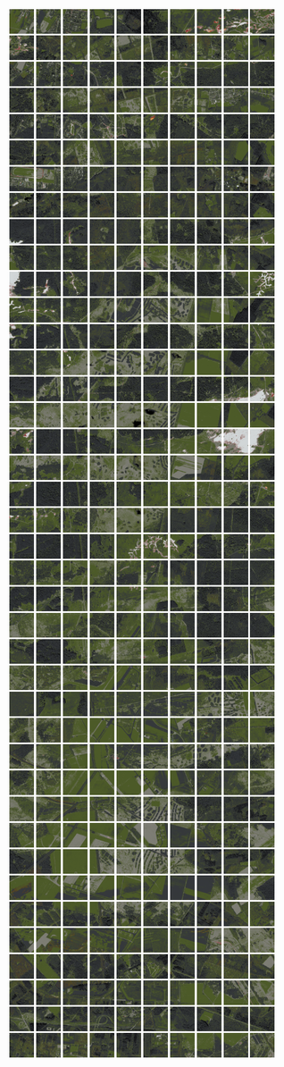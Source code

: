 <html>
<div>
<img src="https://github.com/HakkaTjakka/NL_TILE_MAP/blob/main/18/629/-1043/r.6290.-10430.png" height="44" width="44">
<img src="https://github.com/HakkaTjakka/NL_TILE_MAP/blob/main/18/629/-1043/r.6291.-10430.png" height="44" width="44">
<img src="https://github.com/HakkaTjakka/NL_TILE_MAP/blob/main/18/629/-1043/r.6292.-10430.png" height="44" width="44">
<img src="https://github.com/HakkaTjakka/NL_TILE_MAP/blob/main/18/629/-1043/r.6293.-10430.png" height="44" width="44">
<img src="https://github.com/HakkaTjakka/NL_TILE_MAP/blob/main/18/629/-1043/r.6294.-10430.png" height="44" width="44">
<img src="https://github.com/HakkaTjakka/NL_TILE_MAP/blob/main/18/629/-1043/r.6295.-10430.png" height="44" width="44">
<img src="https://github.com/HakkaTjakka/NL_TILE_MAP/blob/main/18/629/-1043/r.6296.-10430.png" height="44" width="44">
<img src="https://github.com/HakkaTjakka/NL_TILE_MAP/blob/main/18/629/-1043/r.6297.-10430.png" height="44" width="44">
<img src="https://github.com/HakkaTjakka/NL_TILE_MAP/blob/main/18/629/-1043/r.6298.-10430.png" height="44" width="44">
<img src="https://github.com/HakkaTjakka/NL_TILE_MAP/blob/main/18/629/-1043/r.6299.-10430.png" height="44" width="44">
<img src="https://github.com/HakkaTjakka/NL_TILE_MAP/blob/main/18/630/-1043/r.6300.-10430.png" height="44" width="44">
<img src="https://github.com/HakkaTjakka/NL_TILE_MAP/blob/main/18/630/-1043/r.6301.-10430.png" height="44" width="44">
<img src="https://github.com/HakkaTjakka/NL_TILE_MAP/blob/main/18/630/-1043/r.6302.-10430.png" height="44" width="44">
<img src="https://github.com/HakkaTjakka/NL_TILE_MAP/blob/main/18/630/-1043/r.6303.-10430.png" height="44" width="44">
<img src="https://github.com/HakkaTjakka/NL_TILE_MAP/blob/main/18/630/-1043/r.6304.-10430.png" height="44" width="44">
<img src="https://github.com/HakkaTjakka/NL_TILE_MAP/blob/main/18/630/-1043/r.6305.-10430.png" height="44" width="44">
<img src="https://github.com/HakkaTjakka/NL_TILE_MAP/blob/main/18/630/-1043/r.6306.-10430.png" height="44" width="44">
<img src="https://github.com/HakkaTjakka/NL_TILE_MAP/blob/main/18/630/-1043/r.6307.-10430.png" height="44" width="44">
<img src="https://github.com/HakkaTjakka/NL_TILE_MAP/blob/main/18/630/-1043/r.6308.-10430.png" height="44" width="44">
<img src="https://github.com/HakkaTjakka/NL_TILE_MAP/blob/main/18/630/-1043/r.6309.-10430.png" height="44" width="44">
<br>
<img src="https://github.com/HakkaTjakka/NL_TILE_MAP/blob/main/18/629/-1043/r.6290.-10429.png" height="44" width="44">
<img src="https://github.com/HakkaTjakka/NL_TILE_MAP/blob/main/18/629/-1043/r.6291.-10429.png" height="44" width="44">
<img src="https://github.com/HakkaTjakka/NL_TILE_MAP/blob/main/18/629/-1043/r.6292.-10429.png" height="44" width="44">
<img src="https://github.com/HakkaTjakka/NL_TILE_MAP/blob/main/18/629/-1043/r.6293.-10429.png" height="44" width="44">
<img src="https://github.com/HakkaTjakka/NL_TILE_MAP/blob/main/18/629/-1043/r.6294.-10429.png" height="44" width="44">
<img src="https://github.com/HakkaTjakka/NL_TILE_MAP/blob/main/18/629/-1043/r.6295.-10429.png" height="44" width="44">
<img src="https://github.com/HakkaTjakka/NL_TILE_MAP/blob/main/18/629/-1043/r.6296.-10429.png" height="44" width="44">
<img src="https://github.com/HakkaTjakka/NL_TILE_MAP/blob/main/18/629/-1043/r.6297.-10429.png" height="44" width="44">
<img src="https://github.com/HakkaTjakka/NL_TILE_MAP/blob/main/18/629/-1043/r.6298.-10429.png" height="44" width="44">
<img src="https://github.com/HakkaTjakka/NL_TILE_MAP/blob/main/18/629/-1043/r.6299.-10429.png" height="44" width="44">
<img src="https://github.com/HakkaTjakka/NL_TILE_MAP/blob/main/18/630/-1043/r.6300.-10429.png" height="44" width="44">
<img src="https://github.com/HakkaTjakka/NL_TILE_MAP/blob/main/18/630/-1043/r.6301.-10429.png" height="44" width="44">
<img src="https://github.com/HakkaTjakka/NL_TILE_MAP/blob/main/18/630/-1043/r.6302.-10429.png" height="44" width="44">
<img src="https://github.com/HakkaTjakka/NL_TILE_MAP/blob/main/18/630/-1043/r.6303.-10429.png" height="44" width="44">
<img src="https://github.com/HakkaTjakka/NL_TILE_MAP/blob/main/18/630/-1043/r.6304.-10429.png" height="44" width="44">
<img src="https://github.com/HakkaTjakka/NL_TILE_MAP/blob/main/18/630/-1043/r.6305.-10429.png" height="44" width="44">
<img src="https://github.com/HakkaTjakka/NL_TILE_MAP/blob/main/18/630/-1043/r.6306.-10429.png" height="44" width="44">
<img src="https://github.com/HakkaTjakka/NL_TILE_MAP/blob/main/18/630/-1043/r.6307.-10429.png" height="44" width="44">
<img src="https://github.com/HakkaTjakka/NL_TILE_MAP/blob/main/18/630/-1043/r.6308.-10429.png" height="44" width="44">
<img src="https://github.com/HakkaTjakka/NL_TILE_MAP/blob/main/18/630/-1043/r.6309.-10429.png" height="44" width="44">
<br>
<img src="https://github.com/HakkaTjakka/NL_TILE_MAP/blob/main/18/629/-1043/r.6290.-10428.png" height="44" width="44">
<img src="https://github.com/HakkaTjakka/NL_TILE_MAP/blob/main/18/629/-1043/r.6291.-10428.png" height="44" width="44">
<img src="https://github.com/HakkaTjakka/NL_TILE_MAP/blob/main/18/629/-1043/r.6292.-10428.png" height="44" width="44">
<img src="https://github.com/HakkaTjakka/NL_TILE_MAP/blob/main/18/629/-1043/r.6293.-10428.png" height="44" width="44">
<img src="https://github.com/HakkaTjakka/NL_TILE_MAP/blob/main/18/629/-1043/r.6294.-10428.png" height="44" width="44">
<img src="https://github.com/HakkaTjakka/NL_TILE_MAP/blob/main/18/629/-1043/r.6295.-10428.png" height="44" width="44">
<img src="https://github.com/HakkaTjakka/NL_TILE_MAP/blob/main/18/629/-1043/r.6296.-10428.png" height="44" width="44">
<img src="https://github.com/HakkaTjakka/NL_TILE_MAP/blob/main/18/629/-1043/r.6297.-10428.png" height="44" width="44">
<img src="https://github.com/HakkaTjakka/NL_TILE_MAP/blob/main/18/629/-1043/r.6298.-10428.png" height="44" width="44">
<img src="https://github.com/HakkaTjakka/NL_TILE_MAP/blob/main/18/629/-1043/r.6299.-10428.png" height="44" width="44">
<img src="https://github.com/HakkaTjakka/NL_TILE_MAP/blob/main/18/630/-1043/r.6300.-10428.png" height="44" width="44">
<img src="https://github.com/HakkaTjakka/NL_TILE_MAP/blob/main/18/630/-1043/r.6301.-10428.png" height="44" width="44">
<img src="https://github.com/HakkaTjakka/NL_TILE_MAP/blob/main/18/630/-1043/r.6302.-10428.png" height="44" width="44">
<img src="https://github.com/HakkaTjakka/NL_TILE_MAP/blob/main/18/630/-1043/r.6303.-10428.png" height="44" width="44">
<img src="https://github.com/HakkaTjakka/NL_TILE_MAP/blob/main/18/630/-1043/r.6304.-10428.png" height="44" width="44">
<img src="https://github.com/HakkaTjakka/NL_TILE_MAP/blob/main/18/630/-1043/r.6305.-10428.png" height="44" width="44">
<img src="https://github.com/HakkaTjakka/NL_TILE_MAP/blob/main/18/630/-1043/r.6306.-10428.png" height="44" width="44">
<img src="https://github.com/HakkaTjakka/NL_TILE_MAP/blob/main/18/630/-1043/r.6307.-10428.png" height="44" width="44">
<img src="https://github.com/HakkaTjakka/NL_TILE_MAP/blob/main/18/630/-1043/r.6308.-10428.png" height="44" width="44">
<img src="https://github.com/HakkaTjakka/NL_TILE_MAP/blob/main/18/630/-1043/r.6309.-10428.png" height="44" width="44">
<br>
<img src="https://github.com/HakkaTjakka/NL_TILE_MAP/blob/main/18/629/-1043/r.6290.-10427.png" height="44" width="44">
<img src="https://github.com/HakkaTjakka/NL_TILE_MAP/blob/main/18/629/-1043/r.6291.-10427.png" height="44" width="44">
<img src="https://github.com/HakkaTjakka/NL_TILE_MAP/blob/main/18/629/-1043/r.6292.-10427.png" height="44" width="44">
<img src="https://github.com/HakkaTjakka/NL_TILE_MAP/blob/main/18/629/-1043/r.6293.-10427.png" height="44" width="44">
<img src="https://github.com/HakkaTjakka/NL_TILE_MAP/blob/main/18/629/-1043/r.6294.-10427.png" height="44" width="44">
<img src="https://github.com/HakkaTjakka/NL_TILE_MAP/blob/main/18/629/-1043/r.6295.-10427.png" height="44" width="44">
<img src="https://github.com/HakkaTjakka/NL_TILE_MAP/blob/main/18/629/-1043/r.6296.-10427.png" height="44" width="44">
<img src="https://github.com/HakkaTjakka/NL_TILE_MAP/blob/main/18/629/-1043/r.6297.-10427.png" height="44" width="44">
<img src="https://github.com/HakkaTjakka/NL_TILE_MAP/blob/main/18/629/-1043/r.6298.-10427.png" height="44" width="44">
<img src="https://github.com/HakkaTjakka/NL_TILE_MAP/blob/main/18/629/-1043/r.6299.-10427.png" height="44" width="44">
<img src="https://github.com/HakkaTjakka/NL_TILE_MAP/blob/main/18/630/-1043/r.6300.-10427.png" height="44" width="44">
<img src="https://github.com/HakkaTjakka/NL_TILE_MAP/blob/main/18/630/-1043/r.6301.-10427.png" height="44" width="44">
<img src="https://github.com/HakkaTjakka/NL_TILE_MAP/blob/main/18/630/-1043/r.6302.-10427.png" height="44" width="44">
<img src="https://github.com/HakkaTjakka/NL_TILE_MAP/blob/main/18/630/-1043/r.6303.-10427.png" height="44" width="44">
<img src="https://github.com/HakkaTjakka/NL_TILE_MAP/blob/main/18/630/-1043/r.6304.-10427.png" height="44" width="44">
<img src="https://github.com/HakkaTjakka/NL_TILE_MAP/blob/main/18/630/-1043/r.6305.-10427.png" height="44" width="44">
<img src="https://github.com/HakkaTjakka/NL_TILE_MAP/blob/main/18/630/-1043/r.6306.-10427.png" height="44" width="44">
<img src="https://github.com/HakkaTjakka/NL_TILE_MAP/blob/main/18/630/-1043/r.6307.-10427.png" height="44" width="44">
<img src="https://github.com/HakkaTjakka/NL_TILE_MAP/blob/main/18/630/-1043/r.6308.-10427.png" height="44" width="44">
<img src="https://github.com/HakkaTjakka/NL_TILE_MAP/blob/main/18/630/-1043/r.6309.-10427.png" height="44" width="44">
<br>
<img src="https://github.com/HakkaTjakka/NL_TILE_MAP/blob/main/18/629/-1043/r.6290.-10426.png" height="44" width="44">
<img src="https://github.com/HakkaTjakka/NL_TILE_MAP/blob/main/18/629/-1043/r.6291.-10426.png" height="44" width="44">
<img src="https://github.com/HakkaTjakka/NL_TILE_MAP/blob/main/18/629/-1043/r.6292.-10426.png" height="44" width="44">
<img src="https://github.com/HakkaTjakka/NL_TILE_MAP/blob/main/18/629/-1043/r.6293.-10426.png" height="44" width="44">
<img src="https://github.com/HakkaTjakka/NL_TILE_MAP/blob/main/18/629/-1043/r.6294.-10426.png" height="44" width="44">
<img src="https://github.com/HakkaTjakka/NL_TILE_MAP/blob/main/18/629/-1043/r.6295.-10426.png" height="44" width="44">
<img src="https://github.com/HakkaTjakka/NL_TILE_MAP/blob/main/18/629/-1043/r.6296.-10426.png" height="44" width="44">
<img src="https://github.com/HakkaTjakka/NL_TILE_MAP/blob/main/18/629/-1043/r.6297.-10426.png" height="44" width="44">
<img src="https://github.com/HakkaTjakka/NL_TILE_MAP/blob/main/18/629/-1043/r.6298.-10426.png" height="44" width="44">
<img src="https://github.com/HakkaTjakka/NL_TILE_MAP/blob/main/18/629/-1043/r.6299.-10426.png" height="44" width="44">
<img src="https://github.com/HakkaTjakka/NL_TILE_MAP/blob/main/18/630/-1043/r.6300.-10426.png" height="44" width="44">
<img src="https://github.com/HakkaTjakka/NL_TILE_MAP/blob/main/18/630/-1043/r.6301.-10426.png" height="44" width="44">
<img src="https://github.com/HakkaTjakka/NL_TILE_MAP/blob/main/18/630/-1043/r.6302.-10426.png" height="44" width="44">
<img src="https://github.com/HakkaTjakka/NL_TILE_MAP/blob/main/18/630/-1043/r.6303.-10426.png" height="44" width="44">
<img src="https://github.com/HakkaTjakka/NL_TILE_MAP/blob/main/18/630/-1043/r.6304.-10426.png" height="44" width="44">
<img src="https://github.com/HakkaTjakka/NL_TILE_MAP/blob/main/18/630/-1043/r.6305.-10426.png" height="44" width="44">
<img src="https://github.com/HakkaTjakka/NL_TILE_MAP/blob/main/18/630/-1043/r.6306.-10426.png" height="44" width="44">
<img src="https://github.com/HakkaTjakka/NL_TILE_MAP/blob/main/18/630/-1043/r.6307.-10426.png" height="44" width="44">
<img src="https://github.com/HakkaTjakka/NL_TILE_MAP/blob/main/18/630/-1043/r.6308.-10426.png" height="44" width="44">
<img src="https://github.com/HakkaTjakka/NL_TILE_MAP/blob/main/18/630/-1043/r.6309.-10426.png" height="44" width="44">
<br>
<img src="https://github.com/HakkaTjakka/NL_TILE_MAP/blob/main/18/629/-1043/r.6290.-10425.png" height="44" width="44">
<img src="https://github.com/HakkaTjakka/NL_TILE_MAP/blob/main/18/629/-1043/r.6291.-10425.png" height="44" width="44">
<img src="https://github.com/HakkaTjakka/NL_TILE_MAP/blob/main/18/629/-1043/r.6292.-10425.png" height="44" width="44">
<img src="https://github.com/HakkaTjakka/NL_TILE_MAP/blob/main/18/629/-1043/r.6293.-10425.png" height="44" width="44">
<img src="https://github.com/HakkaTjakka/NL_TILE_MAP/blob/main/18/629/-1043/r.6294.-10425.png" height="44" width="44">
<img src="https://github.com/HakkaTjakka/NL_TILE_MAP/blob/main/18/629/-1043/r.6295.-10425.png" height="44" width="44">
<img src="https://github.com/HakkaTjakka/NL_TILE_MAP/blob/main/18/629/-1043/r.6296.-10425.png" height="44" width="44">
<img src="https://github.com/HakkaTjakka/NL_TILE_MAP/blob/main/18/629/-1043/r.6297.-10425.png" height="44" width="44">
<img src="https://github.com/HakkaTjakka/NL_TILE_MAP/blob/main/18/629/-1043/r.6298.-10425.png" height="44" width="44">
<img src="https://github.com/HakkaTjakka/NL_TILE_MAP/blob/main/18/629/-1043/r.6299.-10425.png" height="44" width="44">
<img src="https://github.com/HakkaTjakka/NL_TILE_MAP/blob/main/18/630/-1043/r.6300.-10425.png" height="44" width="44">
<img src="https://github.com/HakkaTjakka/NL_TILE_MAP/blob/main/18/630/-1043/r.6301.-10425.png" height="44" width="44">
<img src="https://github.com/HakkaTjakka/NL_TILE_MAP/blob/main/18/630/-1043/r.6302.-10425.png" height="44" width="44">
<img src="https://github.com/HakkaTjakka/NL_TILE_MAP/blob/main/18/630/-1043/r.6303.-10425.png" height="44" width="44">
<img src="https://github.com/HakkaTjakka/NL_TILE_MAP/blob/main/18/630/-1043/r.6304.-10425.png" height="44" width="44">
<img src="https://github.com/HakkaTjakka/NL_TILE_MAP/blob/main/18/630/-1043/r.6305.-10425.png" height="44" width="44">
<img src="https://github.com/HakkaTjakka/NL_TILE_MAP/blob/main/18/630/-1043/r.6306.-10425.png" height="44" width="44">
<img src="https://github.com/HakkaTjakka/NL_TILE_MAP/blob/main/18/630/-1043/r.6307.-10425.png" height="44" width="44">
<img src="https://github.com/HakkaTjakka/NL_TILE_MAP/blob/main/18/630/-1043/r.6308.-10425.png" height="44" width="44">
<img src="https://github.com/HakkaTjakka/NL_TILE_MAP/blob/main/18/630/-1043/r.6309.-10425.png" height="44" width="44">
<br>
<img src="https://github.com/HakkaTjakka/NL_TILE_MAP/blob/main/18/629/-1043/r.6290.-10424.png" height="44" width="44">
<img src="https://github.com/HakkaTjakka/NL_TILE_MAP/blob/main/18/629/-1043/r.6291.-10424.png" height="44" width="44">
<img src="https://github.com/HakkaTjakka/NL_TILE_MAP/blob/main/18/629/-1043/r.6292.-10424.png" height="44" width="44">
<img src="https://github.com/HakkaTjakka/NL_TILE_MAP/blob/main/18/629/-1043/r.6293.-10424.png" height="44" width="44">
<img src="https://github.com/HakkaTjakka/NL_TILE_MAP/blob/main/18/629/-1043/r.6294.-10424.png" height="44" width="44">
<img src="https://github.com/HakkaTjakka/NL_TILE_MAP/blob/main/18/629/-1043/r.6295.-10424.png" height="44" width="44">
<img src="https://github.com/HakkaTjakka/NL_TILE_MAP/blob/main/18/629/-1043/r.6296.-10424.png" height="44" width="44">
<img src="https://github.com/HakkaTjakka/NL_TILE_MAP/blob/main/18/629/-1043/r.6297.-10424.png" height="44" width="44">
<img src="https://github.com/HakkaTjakka/NL_TILE_MAP/blob/main/18/629/-1043/r.6298.-10424.png" height="44" width="44">
<img src="https://github.com/HakkaTjakka/NL_TILE_MAP/blob/main/18/629/-1043/r.6299.-10424.png" height="44" width="44">
<img src="https://github.com/HakkaTjakka/NL_TILE_MAP/blob/main/18/630/-1043/r.6300.-10424.png" height="44" width="44">
<img src="https://github.com/HakkaTjakka/NL_TILE_MAP/blob/main/18/630/-1043/r.6301.-10424.png" height="44" width="44">
<img src="https://github.com/HakkaTjakka/NL_TILE_MAP/blob/main/18/630/-1043/r.6302.-10424.png" height="44" width="44">
<img src="https://github.com/HakkaTjakka/NL_TILE_MAP/blob/main/18/630/-1043/r.6303.-10424.png" height="44" width="44">
<img src="https://github.com/HakkaTjakka/NL_TILE_MAP/blob/main/18/630/-1043/r.6304.-10424.png" height="44" width="44">
<img src="https://github.com/HakkaTjakka/NL_TILE_MAP/blob/main/18/630/-1043/r.6305.-10424.png" height="44" width="44">
<img src="https://github.com/HakkaTjakka/NL_TILE_MAP/blob/main/18/630/-1043/r.6306.-10424.png" height="44" width="44">
<img src="https://github.com/HakkaTjakka/NL_TILE_MAP/blob/main/18/630/-1043/r.6307.-10424.png" height="44" width="44">
<img src="https://github.com/HakkaTjakka/NL_TILE_MAP/blob/main/18/630/-1043/r.6308.-10424.png" height="44" width="44">
<img src="https://github.com/HakkaTjakka/NL_TILE_MAP/blob/main/18/630/-1043/r.6309.-10424.png" height="44" width="44">
<br>
<img src="https://github.com/HakkaTjakka/NL_TILE_MAP/blob/main/18/629/-1043/r.6290.-10423.png" height="44" width="44">
<img src="https://github.com/HakkaTjakka/NL_TILE_MAP/blob/main/18/629/-1043/r.6291.-10423.png" height="44" width="44">
<img src="https://github.com/HakkaTjakka/NL_TILE_MAP/blob/main/18/629/-1043/r.6292.-10423.png" height="44" width="44">
<img src="https://github.com/HakkaTjakka/NL_TILE_MAP/blob/main/18/629/-1043/r.6293.-10423.png" height="44" width="44">
<img src="https://github.com/HakkaTjakka/NL_TILE_MAP/blob/main/18/629/-1043/r.6294.-10423.png" height="44" width="44">
<img src="https://github.com/HakkaTjakka/NL_TILE_MAP/blob/main/18/629/-1043/r.6295.-10423.png" height="44" width="44">
<img src="https://github.com/HakkaTjakka/NL_TILE_MAP/blob/main/18/629/-1043/r.6296.-10423.png" height="44" width="44">
<img src="https://github.com/HakkaTjakka/NL_TILE_MAP/blob/main/18/629/-1043/r.6297.-10423.png" height="44" width="44">
<img src="https://github.com/HakkaTjakka/NL_TILE_MAP/blob/main/18/629/-1043/r.6298.-10423.png" height="44" width="44">
<img src="https://github.com/HakkaTjakka/NL_TILE_MAP/blob/main/18/629/-1043/r.6299.-10423.png" height="44" width="44">
<img src="https://github.com/HakkaTjakka/NL_TILE_MAP/blob/main/18/630/-1043/r.6300.-10423.png" height="44" width="44">
<img src="https://github.com/HakkaTjakka/NL_TILE_MAP/blob/main/18/630/-1043/r.6301.-10423.png" height="44" width="44">
<img src="https://github.com/HakkaTjakka/NL_TILE_MAP/blob/main/18/630/-1043/r.6302.-10423.png" height="44" width="44">
<img src="https://github.com/HakkaTjakka/NL_TILE_MAP/blob/main/18/630/-1043/r.6303.-10423.png" height="44" width="44">
<img src="https://github.com/HakkaTjakka/NL_TILE_MAP/blob/main/18/630/-1043/r.6304.-10423.png" height="44" width="44">
<img src="https://github.com/HakkaTjakka/NL_TILE_MAP/blob/main/18/630/-1043/r.6305.-10423.png" height="44" width="44">
<img src="https://github.com/HakkaTjakka/NL_TILE_MAP/blob/main/18/630/-1043/r.6306.-10423.png" height="44" width="44">
<img src="https://github.com/HakkaTjakka/NL_TILE_MAP/blob/main/18/630/-1043/r.6307.-10423.png" height="44" width="44">
<img src="https://github.com/HakkaTjakka/NL_TILE_MAP/blob/main/18/630/-1043/r.6308.-10423.png" height="44" width="44">
<img src="https://github.com/HakkaTjakka/NL_TILE_MAP/blob/main/18/630/-1043/r.6309.-10423.png" height="44" width="44">
<br>
<img src="https://github.com/HakkaTjakka/NL_TILE_MAP/blob/main/18/629/-1043/r.6290.-10422.png" height="44" width="44">
<img src="https://github.com/HakkaTjakka/NL_TILE_MAP/blob/main/18/629/-1043/r.6291.-10422.png" height="44" width="44">
<img src="https://github.com/HakkaTjakka/NL_TILE_MAP/blob/main/18/629/-1043/r.6292.-10422.png" height="44" width="44">
<img src="https://github.com/HakkaTjakka/NL_TILE_MAP/blob/main/18/629/-1043/r.6293.-10422.png" height="44" width="44">
<img src="https://github.com/HakkaTjakka/NL_TILE_MAP/blob/main/18/629/-1043/r.6294.-10422.png" height="44" width="44">
<img src="https://github.com/HakkaTjakka/NL_TILE_MAP/blob/main/18/629/-1043/r.6295.-10422.png" height="44" width="44">
<img src="https://github.com/HakkaTjakka/NL_TILE_MAP/blob/main/18/629/-1043/r.6296.-10422.png" height="44" width="44">
<img src="https://github.com/HakkaTjakka/NL_TILE_MAP/blob/main/18/629/-1043/r.6297.-10422.png" height="44" width="44">
<img src="https://github.com/HakkaTjakka/NL_TILE_MAP/blob/main/18/629/-1043/r.6298.-10422.png" height="44" width="44">
<img src="https://github.com/HakkaTjakka/NL_TILE_MAP/blob/main/18/629/-1043/r.6299.-10422.png" height="44" width="44">
<img src="https://github.com/HakkaTjakka/NL_TILE_MAP/blob/main/18/630/-1043/r.6300.-10422.png" height="44" width="44">
<img src="https://github.com/HakkaTjakka/NL_TILE_MAP/blob/main/18/630/-1043/r.6301.-10422.png" height="44" width="44">
<img src="https://github.com/HakkaTjakka/NL_TILE_MAP/blob/main/18/630/-1043/r.6302.-10422.png" height="44" width="44">
<img src="https://github.com/HakkaTjakka/NL_TILE_MAP/blob/main/18/630/-1043/r.6303.-10422.png" height="44" width="44">
<img src="https://github.com/HakkaTjakka/NL_TILE_MAP/blob/main/18/630/-1043/r.6304.-10422.png" height="44" width="44">
<img src="https://github.com/HakkaTjakka/NL_TILE_MAP/blob/main/18/630/-1043/r.6305.-10422.png" height="44" width="44">
<img src="https://github.com/HakkaTjakka/NL_TILE_MAP/blob/main/18/630/-1043/r.6306.-10422.png" height="44" width="44">
<img src="https://github.com/HakkaTjakka/NL_TILE_MAP/blob/main/18/630/-1043/r.6307.-10422.png" height="44" width="44">
<img src="https://github.com/HakkaTjakka/NL_TILE_MAP/blob/main/18/630/-1043/r.6308.-10422.png" height="44" width="44">
<img src="https://github.com/HakkaTjakka/NL_TILE_MAP/blob/main/18/630/-1043/r.6309.-10422.png" height="44" width="44">
<br>
<img src="https://github.com/HakkaTjakka/NL_TILE_MAP/blob/main/18/629/-1043/r.6290.-10421.png" height="44" width="44">
<img src="https://github.com/HakkaTjakka/NL_TILE_MAP/blob/main/18/629/-1043/r.6291.-10421.png" height="44" width="44">
<img src="https://github.com/HakkaTjakka/NL_TILE_MAP/blob/main/18/629/-1043/r.6292.-10421.png" height="44" width="44">
<img src="https://github.com/HakkaTjakka/NL_TILE_MAP/blob/main/18/629/-1043/r.6293.-10421.png" height="44" width="44">
<img src="https://github.com/HakkaTjakka/NL_TILE_MAP/blob/main/18/629/-1043/r.6294.-10421.png" height="44" width="44">
<img src="https://github.com/HakkaTjakka/NL_TILE_MAP/blob/main/18/629/-1043/r.6295.-10421.png" height="44" width="44">
<img src="https://github.com/HakkaTjakka/NL_TILE_MAP/blob/main/18/629/-1043/r.6296.-10421.png" height="44" width="44">
<img src="https://github.com/HakkaTjakka/NL_TILE_MAP/blob/main/18/629/-1043/r.6297.-10421.png" height="44" width="44">
<img src="https://github.com/HakkaTjakka/NL_TILE_MAP/blob/main/18/629/-1043/r.6298.-10421.png" height="44" width="44">
<img src="https://github.com/HakkaTjakka/NL_TILE_MAP/blob/main/18/629/-1043/r.6299.-10421.png" height="44" width="44">
<img src="https://github.com/HakkaTjakka/NL_TILE_MAP/blob/main/18/630/-1043/r.6300.-10421.png" height="44" width="44">
<img src="https://github.com/HakkaTjakka/NL_TILE_MAP/blob/main/18/630/-1043/r.6301.-10421.png" height="44" width="44">
<img src="https://github.com/HakkaTjakka/NL_TILE_MAP/blob/main/18/630/-1043/r.6302.-10421.png" height="44" width="44">
<img src="https://github.com/HakkaTjakka/NL_TILE_MAP/blob/main/18/630/-1043/r.6303.-10421.png" height="44" width="44">
<img src="https://github.com/HakkaTjakka/NL_TILE_MAP/blob/main/18/630/-1043/r.6304.-10421.png" height="44" width="44">
<img src="https://github.com/HakkaTjakka/NL_TILE_MAP/blob/main/18/630/-1043/r.6305.-10421.png" height="44" width="44">
<img src="https://github.com/HakkaTjakka/NL_TILE_MAP/blob/main/18/630/-1043/r.6306.-10421.png" height="44" width="44">
<img src="https://github.com/HakkaTjakka/NL_TILE_MAP/blob/main/18/630/-1043/r.6307.-10421.png" height="44" width="44">
<img src="https://github.com/HakkaTjakka/NL_TILE_MAP/blob/main/18/630/-1043/r.6308.-10421.png" height="44" width="44">
<img src="https://github.com/HakkaTjakka/NL_TILE_MAP/blob/main/18/630/-1043/r.6309.-10421.png" height="44" width="44">
<br>
<img src="https://github.com/HakkaTjakka/NL_TILE_MAP/blob/main/18/629/-1042/r.6290.-10420.png" height="44" width="44">
<img src="https://github.com/HakkaTjakka/NL_TILE_MAP/blob/main/18/629/-1042/r.6291.-10420.png" height="44" width="44">
<img src="https://github.com/HakkaTjakka/NL_TILE_MAP/blob/main/18/629/-1042/r.6292.-10420.png" height="44" width="44">
<img src="https://github.com/HakkaTjakka/NL_TILE_MAP/blob/main/18/629/-1042/r.6293.-10420.png" height="44" width="44">
<img src="https://github.com/HakkaTjakka/NL_TILE_MAP/blob/main/18/629/-1042/r.6294.-10420.png" height="44" width="44">
<img src="https://github.com/HakkaTjakka/NL_TILE_MAP/blob/main/18/629/-1042/r.6295.-10420.png" height="44" width="44">
<img src="https://github.com/HakkaTjakka/NL_TILE_MAP/blob/main/18/629/-1042/r.6296.-10420.png" height="44" width="44">
<img src="https://github.com/HakkaTjakka/NL_TILE_MAP/blob/main/18/629/-1042/r.6297.-10420.png" height="44" width="44">
<img src="https://github.com/HakkaTjakka/NL_TILE_MAP/blob/main/18/629/-1042/r.6298.-10420.png" height="44" width="44">
<img src="https://github.com/HakkaTjakka/NL_TILE_MAP/blob/main/18/629/-1042/r.6299.-10420.png" height="44" width="44">
<img src="https://github.com/HakkaTjakka/NL_TILE_MAP/blob/main/18/630/-1042/r.6300.-10420.png" height="44" width="44">
<img src="https://github.com/HakkaTjakka/NL_TILE_MAP/blob/main/18/630/-1042/r.6301.-10420.png" height="44" width="44">
<img src="https://github.com/HakkaTjakka/NL_TILE_MAP/blob/main/18/630/-1042/r.6302.-10420.png" height="44" width="44">
<img src="https://github.com/HakkaTjakka/NL_TILE_MAP/blob/main/18/630/-1042/r.6303.-10420.png" height="44" width="44">
<img src="https://github.com/HakkaTjakka/NL_TILE_MAP/blob/main/18/630/-1042/r.6304.-10420.png" height="44" width="44">
<img src="https://github.com/HakkaTjakka/NL_TILE_MAP/blob/main/18/630/-1042/r.6305.-10420.png" height="44" width="44">
<img src="https://github.com/HakkaTjakka/NL_TILE_MAP/blob/main/18/630/-1042/r.6306.-10420.png" height="44" width="44">
<img src="https://github.com/HakkaTjakka/NL_TILE_MAP/blob/main/18/630/-1042/r.6307.-10420.png" height="44" width="44">
<img src="https://github.com/HakkaTjakka/NL_TILE_MAP/blob/main/18/630/-1042/r.6308.-10420.png" height="44" width="44">
<img src="https://github.com/HakkaTjakka/NL_TILE_MAP/blob/main/18/630/-1042/r.6309.-10420.png" height="44" width="44">
<br>
<img src="https://github.com/HakkaTjakka/NL_TILE_MAP/blob/main/18/629/-1042/r.6290.-10419.png" height="44" width="44">
<img src="https://github.com/HakkaTjakka/NL_TILE_MAP/blob/main/18/629/-1042/r.6291.-10419.png" height="44" width="44">
<img src="https://github.com/HakkaTjakka/NL_TILE_MAP/blob/main/18/629/-1042/r.6292.-10419.png" height="44" width="44">
<img src="https://github.com/HakkaTjakka/NL_TILE_MAP/blob/main/18/629/-1042/r.6293.-10419.png" height="44" width="44">
<img src="https://github.com/HakkaTjakka/NL_TILE_MAP/blob/main/18/629/-1042/r.6294.-10419.png" height="44" width="44">
<img src="https://github.com/HakkaTjakka/NL_TILE_MAP/blob/main/18/629/-1042/r.6295.-10419.png" height="44" width="44">
<img src="https://github.com/HakkaTjakka/NL_TILE_MAP/blob/main/18/629/-1042/r.6296.-10419.png" height="44" width="44">
<img src="https://github.com/HakkaTjakka/NL_TILE_MAP/blob/main/18/629/-1042/r.6297.-10419.png" height="44" width="44">
<img src="https://github.com/HakkaTjakka/NL_TILE_MAP/blob/main/18/629/-1042/r.6298.-10419.png" height="44" width="44">
<img src="https://github.com/HakkaTjakka/NL_TILE_MAP/blob/main/18/629/-1042/r.6299.-10419.png" height="44" width="44">
<img src="https://github.com/HakkaTjakka/NL_TILE_MAP/blob/main/18/630/-1042/r.6300.-10419.png" height="44" width="44">
<img src="https://github.com/HakkaTjakka/NL_TILE_MAP/blob/main/18/630/-1042/r.6301.-10419.png" height="44" width="44">
<img src="https://github.com/HakkaTjakka/NL_TILE_MAP/blob/main/18/630/-1042/r.6302.-10419.png" height="44" width="44">
<img src="https://github.com/HakkaTjakka/NL_TILE_MAP/blob/main/18/630/-1042/r.6303.-10419.png" height="44" width="44">
<img src="https://github.com/HakkaTjakka/NL_TILE_MAP/blob/main/18/630/-1042/r.6304.-10419.png" height="44" width="44">
<img src="https://github.com/HakkaTjakka/NL_TILE_MAP/blob/main/18/630/-1042/r.6305.-10419.png" height="44" width="44">
<img src="https://github.com/HakkaTjakka/NL_TILE_MAP/blob/main/18/630/-1042/r.6306.-10419.png" height="44" width="44">
<img src="https://github.com/HakkaTjakka/NL_TILE_MAP/blob/main/18/630/-1042/r.6307.-10419.png" height="44" width="44">
<img src="https://github.com/HakkaTjakka/NL_TILE_MAP/blob/main/18/630/-1042/r.6308.-10419.png" height="44" width="44">
<img src="https://github.com/HakkaTjakka/NL_TILE_MAP/blob/main/18/630/-1042/r.6309.-10419.png" height="44" width="44">
<br>
<img src="https://github.com/HakkaTjakka/NL_TILE_MAP/blob/main/18/629/-1042/r.6290.-10418.png" height="44" width="44">
<img src="https://github.com/HakkaTjakka/NL_TILE_MAP/blob/main/18/629/-1042/r.6291.-10418.png" height="44" width="44">
<img src="https://github.com/HakkaTjakka/NL_TILE_MAP/blob/main/18/629/-1042/r.6292.-10418.png" height="44" width="44">
<img src="https://github.com/HakkaTjakka/NL_TILE_MAP/blob/main/18/629/-1042/r.6293.-10418.png" height="44" width="44">
<img src="https://github.com/HakkaTjakka/NL_TILE_MAP/blob/main/18/629/-1042/r.6294.-10418.png" height="44" width="44">
<img src="https://github.com/HakkaTjakka/NL_TILE_MAP/blob/main/18/629/-1042/r.6295.-10418.png" height="44" width="44">
<img src="https://github.com/HakkaTjakka/NL_TILE_MAP/blob/main/18/629/-1042/r.6296.-10418.png" height="44" width="44">
<img src="https://github.com/HakkaTjakka/NL_TILE_MAP/blob/main/18/629/-1042/r.6297.-10418.png" height="44" width="44">
<img src="https://github.com/HakkaTjakka/NL_TILE_MAP/blob/main/18/629/-1042/r.6298.-10418.png" height="44" width="44">
<img src="https://github.com/HakkaTjakka/NL_TILE_MAP/blob/main/18/629/-1042/r.6299.-10418.png" height="44" width="44">
<img src="https://github.com/HakkaTjakka/NL_TILE_MAP/blob/main/18/630/-1042/r.6300.-10418.png" height="44" width="44">
<img src="https://github.com/HakkaTjakka/NL_TILE_MAP/blob/main/18/630/-1042/r.6301.-10418.png" height="44" width="44">
<img src="https://github.com/HakkaTjakka/NL_TILE_MAP/blob/main/18/630/-1042/r.6302.-10418.png" height="44" width="44">
<img src="https://github.com/HakkaTjakka/NL_TILE_MAP/blob/main/18/630/-1042/r.6303.-10418.png" height="44" width="44">
<img src="https://github.com/HakkaTjakka/NL_TILE_MAP/blob/main/18/630/-1042/r.6304.-10418.png" height="44" width="44">
<img src="https://github.com/HakkaTjakka/NL_TILE_MAP/blob/main/18/630/-1042/r.6305.-10418.png" height="44" width="44">
<img src="https://github.com/HakkaTjakka/NL_TILE_MAP/blob/main/18/630/-1042/r.6306.-10418.png" height="44" width="44">
<img src="https://github.com/HakkaTjakka/NL_TILE_MAP/blob/main/18/630/-1042/r.6307.-10418.png" height="44" width="44">
<img src="https://github.com/HakkaTjakka/NL_TILE_MAP/blob/main/18/630/-1042/r.6308.-10418.png" height="44" width="44">
<img src="https://github.com/HakkaTjakka/NL_TILE_MAP/blob/main/18/630/-1042/r.6309.-10418.png" height="44" width="44">
<br>
<img src="https://github.com/HakkaTjakka/NL_TILE_MAP/blob/main/18/629/-1042/r.6290.-10417.png" height="44" width="44">
<img src="https://github.com/HakkaTjakka/NL_TILE_MAP/blob/main/18/629/-1042/r.6291.-10417.png" height="44" width="44">
<img src="https://github.com/HakkaTjakka/NL_TILE_MAP/blob/main/18/629/-1042/r.6292.-10417.png" height="44" width="44">
<img src="https://github.com/HakkaTjakka/NL_TILE_MAP/blob/main/18/629/-1042/r.6293.-10417.png" height="44" width="44">
<img src="https://github.com/HakkaTjakka/NL_TILE_MAP/blob/main/18/629/-1042/r.6294.-10417.png" height="44" width="44">
<img src="https://github.com/HakkaTjakka/NL_TILE_MAP/blob/main/18/629/-1042/r.6295.-10417.png" height="44" width="44">
<img src="https://github.com/HakkaTjakka/NL_TILE_MAP/blob/main/18/629/-1042/r.6296.-10417.png" height="44" width="44">
<img src="https://github.com/HakkaTjakka/NL_TILE_MAP/blob/main/18/629/-1042/r.6297.-10417.png" height="44" width="44">
<img src="https://github.com/HakkaTjakka/NL_TILE_MAP/blob/main/18/629/-1042/r.6298.-10417.png" height="44" width="44">
<img src="https://github.com/HakkaTjakka/NL_TILE_MAP/blob/main/18/629/-1042/r.6299.-10417.png" height="44" width="44">
<img src="https://github.com/HakkaTjakka/NL_TILE_MAP/blob/main/18/630/-1042/r.6300.-10417.png" height="44" width="44">
<img src="https://github.com/HakkaTjakka/NL_TILE_MAP/blob/main/18/630/-1042/r.6301.-10417.png" height="44" width="44">
<img src="https://github.com/HakkaTjakka/NL_TILE_MAP/blob/main/18/630/-1042/r.6302.-10417.png" height="44" width="44">
<img src="https://github.com/HakkaTjakka/NL_TILE_MAP/blob/main/18/630/-1042/r.6303.-10417.png" height="44" width="44">
<img src="https://github.com/HakkaTjakka/NL_TILE_MAP/blob/main/18/630/-1042/r.6304.-10417.png" height="44" width="44">
<img src="https://github.com/HakkaTjakka/NL_TILE_MAP/blob/main/18/630/-1042/r.6305.-10417.png" height="44" width="44">
<img src="https://github.com/HakkaTjakka/NL_TILE_MAP/blob/main/18/630/-1042/r.6306.-10417.png" height="44" width="44">
<img src="https://github.com/HakkaTjakka/NL_TILE_MAP/blob/main/18/630/-1042/r.6307.-10417.png" height="44" width="44">
<img src="https://github.com/HakkaTjakka/NL_TILE_MAP/blob/main/18/630/-1042/r.6308.-10417.png" height="44" width="44">
<img src="https://github.com/HakkaTjakka/NL_TILE_MAP/blob/main/18/630/-1042/r.6309.-10417.png" height="44" width="44">
<br>
<img src="https://github.com/HakkaTjakka/NL_TILE_MAP/blob/main/18/629/-1042/r.6290.-10416.png" height="44" width="44">
<img src="https://github.com/HakkaTjakka/NL_TILE_MAP/blob/main/18/629/-1042/r.6291.-10416.png" height="44" width="44">
<img src="https://github.com/HakkaTjakka/NL_TILE_MAP/blob/main/18/629/-1042/r.6292.-10416.png" height="44" width="44">
<img src="https://github.com/HakkaTjakka/NL_TILE_MAP/blob/main/18/629/-1042/r.6293.-10416.png" height="44" width="44">
<img src="https://github.com/HakkaTjakka/NL_TILE_MAP/blob/main/18/629/-1042/r.6294.-10416.png" height="44" width="44">
<img src="https://github.com/HakkaTjakka/NL_TILE_MAP/blob/main/18/629/-1042/r.6295.-10416.png" height="44" width="44">
<img src="https://github.com/HakkaTjakka/NL_TILE_MAP/blob/main/18/629/-1042/r.6296.-10416.png" height="44" width="44">
<img src="https://github.com/HakkaTjakka/NL_TILE_MAP/blob/main/18/629/-1042/r.6297.-10416.png" height="44" width="44">
<img src="https://github.com/HakkaTjakka/NL_TILE_MAP/blob/main/18/629/-1042/r.6298.-10416.png" height="44" width="44">
<img src="https://github.com/HakkaTjakka/NL_TILE_MAP/blob/main/18/629/-1042/r.6299.-10416.png" height="44" width="44">
<img src="https://github.com/HakkaTjakka/NL_TILE_MAP/blob/main/18/630/-1042/r.6300.-10416.png" height="44" width="44">
<img src="https://github.com/HakkaTjakka/NL_TILE_MAP/blob/main/18/630/-1042/r.6301.-10416.png" height="44" width="44">
<img src="https://github.com/HakkaTjakka/NL_TILE_MAP/blob/main/18/630/-1042/r.6302.-10416.png" height="44" width="44">
<img src="https://github.com/HakkaTjakka/NL_TILE_MAP/blob/main/18/630/-1042/r.6303.-10416.png" height="44" width="44">
<img src="https://github.com/HakkaTjakka/NL_TILE_MAP/blob/main/18/630/-1042/r.6304.-10416.png" height="44" width="44">
<img src="https://github.com/HakkaTjakka/NL_TILE_MAP/blob/main/18/630/-1042/r.6305.-10416.png" height="44" width="44">
<img src="https://github.com/HakkaTjakka/NL_TILE_MAP/blob/main/18/630/-1042/r.6306.-10416.png" height="44" width="44">
<img src="https://github.com/HakkaTjakka/NL_TILE_MAP/blob/main/18/630/-1042/r.6307.-10416.png" height="44" width="44">
<img src="https://github.com/HakkaTjakka/NL_TILE_MAP/blob/main/18/630/-1042/r.6308.-10416.png" height="44" width="44">
<img src="https://github.com/HakkaTjakka/NL_TILE_MAP/blob/main/18/630/-1042/r.6309.-10416.png" height="44" width="44">
<br>
<img src="https://github.com/HakkaTjakka/NL_TILE_MAP/blob/main/18/629/-1042/r.6290.-10415.png" height="44" width="44">
<img src="https://github.com/HakkaTjakka/NL_TILE_MAP/blob/main/18/629/-1042/r.6291.-10415.png" height="44" width="44">
<img src="https://github.com/HakkaTjakka/NL_TILE_MAP/blob/main/18/629/-1042/r.6292.-10415.png" height="44" width="44">
<img src="https://github.com/HakkaTjakka/NL_TILE_MAP/blob/main/18/629/-1042/r.6293.-10415.png" height="44" width="44">
<img src="https://github.com/HakkaTjakka/NL_TILE_MAP/blob/main/18/629/-1042/r.6294.-10415.png" height="44" width="44">
<img src="https://github.com/HakkaTjakka/NL_TILE_MAP/blob/main/18/629/-1042/r.6295.-10415.png" height="44" width="44">
<img src="https://github.com/HakkaTjakka/NL_TILE_MAP/blob/main/18/629/-1042/r.6296.-10415.png" height="44" width="44">
<img src="https://github.com/HakkaTjakka/NL_TILE_MAP/blob/main/18/629/-1042/r.6297.-10415.png" height="44" width="44">
<img src="https://github.com/HakkaTjakka/NL_TILE_MAP/blob/main/18/629/-1042/r.6298.-10415.png" height="44" width="44">
<img src="https://github.com/HakkaTjakka/NL_TILE_MAP/blob/main/18/629/-1042/r.6299.-10415.png" height="44" width="44">
<img src="https://github.com/HakkaTjakka/NL_TILE_MAP/blob/main/18/630/-1042/r.6300.-10415.png" height="44" width="44">
<img src="https://github.com/HakkaTjakka/NL_TILE_MAP/blob/main/18/630/-1042/r.6301.-10415.png" height="44" width="44">
<img src="https://github.com/HakkaTjakka/NL_TILE_MAP/blob/main/18/630/-1042/r.6302.-10415.png" height="44" width="44">
<img src="https://github.com/HakkaTjakka/NL_TILE_MAP/blob/main/18/630/-1042/r.6303.-10415.png" height="44" width="44">
<img src="https://github.com/HakkaTjakka/NL_TILE_MAP/blob/main/18/630/-1042/r.6304.-10415.png" height="44" width="44">
<img src="https://github.com/HakkaTjakka/NL_TILE_MAP/blob/main/18/630/-1042/r.6305.-10415.png" height="44" width="44">
<img src="https://github.com/HakkaTjakka/NL_TILE_MAP/blob/main/18/630/-1042/r.6306.-10415.png" height="44" width="44">
<img src="https://github.com/HakkaTjakka/NL_TILE_MAP/blob/main/18/630/-1042/r.6307.-10415.png" height="44" width="44">
<img src="https://github.com/HakkaTjakka/NL_TILE_MAP/blob/main/18/630/-1042/r.6308.-10415.png" height="44" width="44">
<img src="https://github.com/HakkaTjakka/NL_TILE_MAP/blob/main/18/630/-1042/r.6309.-10415.png" height="44" width="44">
<br>
<img src="https://github.com/HakkaTjakka/NL_TILE_MAP/blob/main/18/629/-1042/r.6290.-10414.png" height="44" width="44">
<img src="https://github.com/HakkaTjakka/NL_TILE_MAP/blob/main/18/629/-1042/r.6291.-10414.png" height="44" width="44">
<img src="https://github.com/HakkaTjakka/NL_TILE_MAP/blob/main/18/629/-1042/r.6292.-10414.png" height="44" width="44">
<img src="https://github.com/HakkaTjakka/NL_TILE_MAP/blob/main/18/629/-1042/r.6293.-10414.png" height="44" width="44">
<img src="https://github.com/HakkaTjakka/NL_TILE_MAP/blob/main/18/629/-1042/r.6294.-10414.png" height="44" width="44">
<img src="https://github.com/HakkaTjakka/NL_TILE_MAP/blob/main/18/629/-1042/r.6295.-10414.png" height="44" width="44">
<img src="https://github.com/HakkaTjakka/NL_TILE_MAP/blob/main/18/629/-1042/r.6296.-10414.png" height="44" width="44">
<img src="https://github.com/HakkaTjakka/NL_TILE_MAP/blob/main/18/629/-1042/r.6297.-10414.png" height="44" width="44">
<img src="https://github.com/HakkaTjakka/NL_TILE_MAP/blob/main/18/629/-1042/r.6298.-10414.png" height="44" width="44">
<img src="https://github.com/HakkaTjakka/NL_TILE_MAP/blob/main/18/629/-1042/r.6299.-10414.png" height="44" width="44">
<img src="https://github.com/HakkaTjakka/NL_TILE_MAP/blob/main/18/630/-1042/r.6300.-10414.png" height="44" width="44">
<img src="https://github.com/HakkaTjakka/NL_TILE_MAP/blob/main/18/630/-1042/r.6301.-10414.png" height="44" width="44">
<img src="https://github.com/HakkaTjakka/NL_TILE_MAP/blob/main/18/630/-1042/r.6302.-10414.png" height="44" width="44">
<img src="https://github.com/HakkaTjakka/NL_TILE_MAP/blob/main/18/630/-1042/r.6303.-10414.png" height="44" width="44">
<img src="https://github.com/HakkaTjakka/NL_TILE_MAP/blob/main/18/630/-1042/r.6304.-10414.png" height="44" width="44">
<img src="https://github.com/HakkaTjakka/NL_TILE_MAP/blob/main/18/630/-1042/r.6305.-10414.png" height="44" width="44">
<img src="https://github.com/HakkaTjakka/NL_TILE_MAP/blob/main/18/630/-1042/r.6306.-10414.png" height="44" width="44">
<img src="https://github.com/HakkaTjakka/NL_TILE_MAP/blob/main/18/630/-1042/r.6307.-10414.png" height="44" width="44">
<img src="https://github.com/HakkaTjakka/NL_TILE_MAP/blob/main/18/630/-1042/r.6308.-10414.png" height="44" width="44">
<img src="https://github.com/HakkaTjakka/NL_TILE_MAP/blob/main/18/630/-1042/r.6309.-10414.png" height="44" width="44">
<br>
<img src="https://github.com/HakkaTjakka/NL_TILE_MAP/blob/main/18/629/-1042/r.6290.-10413.png" height="44" width="44">
<img src="https://github.com/HakkaTjakka/NL_TILE_MAP/blob/main/18/629/-1042/r.6291.-10413.png" height="44" width="44">
<img src="https://github.com/HakkaTjakka/NL_TILE_MAP/blob/main/18/629/-1042/r.6292.-10413.png" height="44" width="44">
<img src="https://github.com/HakkaTjakka/NL_TILE_MAP/blob/main/18/629/-1042/r.6293.-10413.png" height="44" width="44">
<img src="https://github.com/HakkaTjakka/NL_TILE_MAP/blob/main/18/629/-1042/r.6294.-10413.png" height="44" width="44">
<img src="https://github.com/HakkaTjakka/NL_TILE_MAP/blob/main/18/629/-1042/r.6295.-10413.png" height="44" width="44">
<img src="https://github.com/HakkaTjakka/NL_TILE_MAP/blob/main/18/629/-1042/r.6296.-10413.png" height="44" width="44">
<img src="https://github.com/HakkaTjakka/NL_TILE_MAP/blob/main/18/629/-1042/r.6297.-10413.png" height="44" width="44">
<img src="https://github.com/HakkaTjakka/NL_TILE_MAP/blob/main/18/629/-1042/r.6298.-10413.png" height="44" width="44">
<img src="https://github.com/HakkaTjakka/NL_TILE_MAP/blob/main/18/629/-1042/r.6299.-10413.png" height="44" width="44">
<img src="https://github.com/HakkaTjakka/NL_TILE_MAP/blob/main/18/630/-1042/r.6300.-10413.png" height="44" width="44">
<img src="https://github.com/HakkaTjakka/NL_TILE_MAP/blob/main/18/630/-1042/r.6301.-10413.png" height="44" width="44">
<img src="https://github.com/HakkaTjakka/NL_TILE_MAP/blob/main/18/630/-1042/r.6302.-10413.png" height="44" width="44">
<img src="https://github.com/HakkaTjakka/NL_TILE_MAP/blob/main/18/630/-1042/r.6303.-10413.png" height="44" width="44">
<img src="https://github.com/HakkaTjakka/NL_TILE_MAP/blob/main/18/630/-1042/r.6304.-10413.png" height="44" width="44">
<img src="https://github.com/HakkaTjakka/NL_TILE_MAP/blob/main/18/630/-1042/r.6305.-10413.png" height="44" width="44">
<img src="https://github.com/HakkaTjakka/NL_TILE_MAP/blob/main/18/630/-1042/r.6306.-10413.png" height="44" width="44">
<img src="https://github.com/HakkaTjakka/NL_TILE_MAP/blob/main/18/630/-1042/r.6307.-10413.png" height="44" width="44">
<img src="https://github.com/HakkaTjakka/NL_TILE_MAP/blob/main/18/630/-1042/r.6308.-10413.png" height="44" width="44">
<img src="https://github.com/HakkaTjakka/NL_TILE_MAP/blob/main/18/630/-1042/r.6309.-10413.png" height="44" width="44">
<br>
<img src="https://github.com/HakkaTjakka/NL_TILE_MAP/blob/main/18/629/-1042/r.6290.-10412.png" height="44" width="44">
<img src="https://github.com/HakkaTjakka/NL_TILE_MAP/blob/main/18/629/-1042/r.6291.-10412.png" height="44" width="44">
<img src="https://github.com/HakkaTjakka/NL_TILE_MAP/blob/main/18/629/-1042/r.6292.-10412.png" height="44" width="44">
<img src="https://github.com/HakkaTjakka/NL_TILE_MAP/blob/main/18/629/-1042/r.6293.-10412.png" height="44" width="44">
<img src="https://github.com/HakkaTjakka/NL_TILE_MAP/blob/main/18/629/-1042/r.6294.-10412.png" height="44" width="44">
<img src="https://github.com/HakkaTjakka/NL_TILE_MAP/blob/main/18/629/-1042/r.6295.-10412.png" height="44" width="44">
<img src="https://github.com/HakkaTjakka/NL_TILE_MAP/blob/main/18/629/-1042/r.6296.-10412.png" height="44" width="44">
<img src="https://github.com/HakkaTjakka/NL_TILE_MAP/blob/main/18/629/-1042/r.6297.-10412.png" height="44" width="44">
<img src="https://github.com/HakkaTjakka/NL_TILE_MAP/blob/main/18/629/-1042/r.6298.-10412.png" height="44" width="44">
<img src="https://github.com/HakkaTjakka/NL_TILE_MAP/blob/main/18/629/-1042/r.6299.-10412.png" height="44" width="44">
<img src="https://github.com/HakkaTjakka/NL_TILE_MAP/blob/main/18/630/-1042/r.6300.-10412.png" height="44" width="44">
<img src="https://github.com/HakkaTjakka/NL_TILE_MAP/blob/main/18/630/-1042/r.6301.-10412.png" height="44" width="44">
<img src="https://github.com/HakkaTjakka/NL_TILE_MAP/blob/main/18/630/-1042/r.6302.-10412.png" height="44" width="44">
<img src="https://github.com/HakkaTjakka/NL_TILE_MAP/blob/main/18/630/-1042/r.6303.-10412.png" height="44" width="44">
<img src="https://github.com/HakkaTjakka/NL_TILE_MAP/blob/main/18/630/-1042/r.6304.-10412.png" height="44" width="44">
<img src="https://github.com/HakkaTjakka/NL_TILE_MAP/blob/main/18/630/-1042/r.6305.-10412.png" height="44" width="44">
<img src="https://github.com/HakkaTjakka/NL_TILE_MAP/blob/main/18/630/-1042/r.6306.-10412.png" height="44" width="44">
<img src="https://github.com/HakkaTjakka/NL_TILE_MAP/blob/main/18/630/-1042/r.6307.-10412.png" height="44" width="44">
<img src="https://github.com/HakkaTjakka/NL_TILE_MAP/blob/main/18/630/-1042/r.6308.-10412.png" height="44" width="44">
<img src="https://github.com/HakkaTjakka/NL_TILE_MAP/blob/main/18/630/-1042/r.6309.-10412.png" height="44" width="44">
<br>
<img src="https://github.com/HakkaTjakka/NL_TILE_MAP/blob/main/18/629/-1042/r.6290.-10411.png" height="44" width="44">
<img src="https://github.com/HakkaTjakka/NL_TILE_MAP/blob/main/18/629/-1042/r.6291.-10411.png" height="44" width="44">
<img src="https://github.com/HakkaTjakka/NL_TILE_MAP/blob/main/18/629/-1042/r.6292.-10411.png" height="44" width="44">
<img src="https://github.com/HakkaTjakka/NL_TILE_MAP/blob/main/18/629/-1042/r.6293.-10411.png" height="44" width="44">
<img src="https://github.com/HakkaTjakka/NL_TILE_MAP/blob/main/18/629/-1042/r.6294.-10411.png" height="44" width="44">
<img src="https://github.com/HakkaTjakka/NL_TILE_MAP/blob/main/18/629/-1042/r.6295.-10411.png" height="44" width="44">
<img src="https://github.com/HakkaTjakka/NL_TILE_MAP/blob/main/18/629/-1042/r.6296.-10411.png" height="44" width="44">
<img src="https://github.com/HakkaTjakka/NL_TILE_MAP/blob/main/18/629/-1042/r.6297.-10411.png" height="44" width="44">
<img src="https://github.com/HakkaTjakka/NL_TILE_MAP/blob/main/18/629/-1042/r.6298.-10411.png" height="44" width="44">
<img src="https://github.com/HakkaTjakka/NL_TILE_MAP/blob/main/18/629/-1042/r.6299.-10411.png" height="44" width="44">
<img src="https://github.com/HakkaTjakka/NL_TILE_MAP/blob/main/18/630/-1042/r.6300.-10411.png" height="44" width="44">
<img src="https://github.com/HakkaTjakka/NL_TILE_MAP/blob/main/18/630/-1042/r.6301.-10411.png" height="44" width="44">
<img src="https://github.com/HakkaTjakka/NL_TILE_MAP/blob/main/18/630/-1042/r.6302.-10411.png" height="44" width="44">
<img src="https://github.com/HakkaTjakka/NL_TILE_MAP/blob/main/18/630/-1042/r.6303.-10411.png" height="44" width="44">
<img src="https://github.com/HakkaTjakka/NL_TILE_MAP/blob/main/18/630/-1042/r.6304.-10411.png" height="44" width="44">
<img src="https://github.com/HakkaTjakka/NL_TILE_MAP/blob/main/18/630/-1042/r.6305.-10411.png" height="44" width="44">
<img src="https://github.com/HakkaTjakka/NL_TILE_MAP/blob/main/18/630/-1042/r.6306.-10411.png" height="44" width="44">
<img src="https://github.com/HakkaTjakka/NL_TILE_MAP/blob/main/18/630/-1042/r.6307.-10411.png" height="44" width="44">
<img src="https://github.com/HakkaTjakka/NL_TILE_MAP/blob/main/18/630/-1042/r.6308.-10411.png" height="44" width="44">
<img src="https://github.com/HakkaTjakka/NL_TILE_MAP/blob/main/18/630/-1042/r.6309.-10411.png" height="44" width="44">
<br>
</div>
</html>
